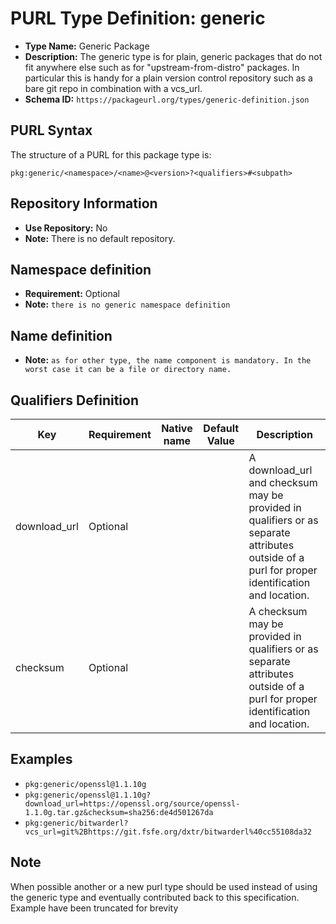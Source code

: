 <!--  NOTE: Auto-generated from the JSON PURL type definition.
Do not manually edit this file. Edit the JSON type definition instead. -->

# PURL Type Definition: generic

- **Type Name:** Generic Package
- **Description:** The generic type is for plain, generic packages that do not fit anywhere else such as for "upstream-from-distro" packages. In particular this is handy for a plain version control repository such as a bare git repo in combination with a vcs_url.
- **Schema ID:** `https://packageurl.org/types/generic-definition.json`

## PURL Syntax

The structure of a PURL for this package type is:

    pkg:generic/<namespace>/<name>@<version>?<qualifiers>#<subpath>

## Repository Information

- **Use Repository:** No
- **Note:** There is no default repository.

## Namespace definition

- **Requirement:** Optional
- **Note:** `there is no generic namespace definition`

## Name definition

- **Note:** `as for other type, the name component is mandatory. In the worst case it can be a file or directory name.`

## Qualifiers Definition

| Key  | Requirement | Native name | Default Value | Description |
|------|-------------|-------------|---------------|-------------|
| download_url | Optional |  |  | A download_url and checksum may be provided in qualifiers or as separate attributes outside of a purl for proper identification and location. |
| checksum | Optional |  |  | A checksum may be provided in qualifiers or as separate attributes outside of a purl for proper identification and location. |

## Examples

- `pkg:generic/openssl@1.1.10g`
- `pkg:generic/openssl@1.1.10g?download_url=https://openssl.org/source/openssl-1.1.0g.tar.gz&checksum=sha256:de4d501267da`
- `pkg:generic/bitwarderl?vcs_url=git%2Bhttps://git.fsfe.org/dxtr/bitwarderl%40cc55108da32`

## Note

When possible another or a new purl type should be used instead of using the generic type and eventually contributed back to this specification. Example have been truncated for brevity
